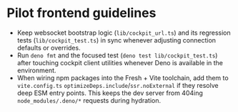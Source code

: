 # Pilot frontend guidelines

- Keep websocket bootstrap logic (`lib/cockpit_url.ts`) and its regression tests (`lib/cockpit_test.ts`) in sync whenever adjusting connection defaults or overrides.
- Run `deno fmt` and the focused test (`deno test lib/cockpit_test.ts`) after touching cockpit client utilities whenever Deno is available in the environment.
- When wiring npm packages into the Fresh + Vite toolchain, add them to `vite.config.ts` `optimizeDeps.include`/`ssr.noExternal` if they resolve deep ESM entry points. This keeps the dev server from 404ing `node_modules/.deno/*` requests during hydration.

